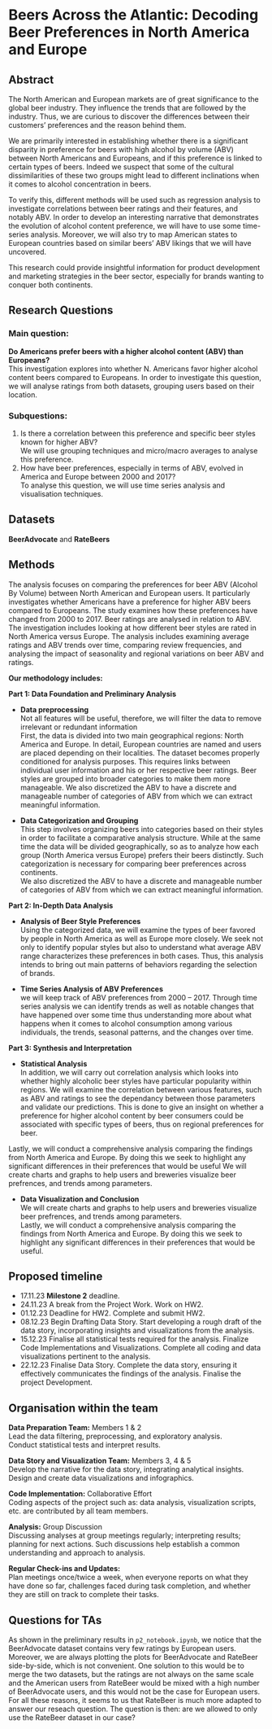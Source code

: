 # Beers Across the Atlantic: Decoding Beer Preferences in North America and Europe

## Abstract
The North American and European markets are of great significance to the global beer industry. They influence the trends that are followed by the industry. Thus, we are curious to discover the differences between their customers’ preferences and the reason behind them.

We are primarily interested in establishing whether there is a significant disparity in preference for beers with high alcohol by volume (ABV) between North Americans and Europeans, and if this preference is linked to certain types of beers. Indeed we suspect that some of the cultural dissimilarities of these two groups might lead to different inclinations when it comes to alcohol concentration in beers.

To verify this, different methods will be used such as regression analysis to investigate correlations between beer ratings and their features, and notably ABV. In order to develop an interesting narrative that demonstrates the evolution of alcohol content preference, we will have to use some time-series analysis. Moreover, we will also try to map American states to European countries based on similar beers’ ABV likings that we will have uncovered.

This research could provide insightful information for product development and marketing strategies in the beer sector, especially for brands wanting to conquer both continents.

## Research Questions
### Main question:
**Do Americans prefer beers with a higher alcohol content (ABV) than Europeans?**</br>
This investigation explores  into whether N. Americans favor higher alcohol content beers compared to Europeans. In order to investigate this question, we will analyse ratings from both datasets, grouping users based on their location.
### Subquestions:
1. Is there a correlation between this preference and specific beer styles known for higher ABV?</br>
We will use grouping techniques and micro/macro averages to analyse this preference.
2. How have beer preferences, especially in terms of ABV, evolved in America and Europe between 2000 and 2017?</br>
To analyse this question, we will use time series analysis and visualisation techniques.

## Datasets
**BeerAdvocate** and **RateBeers**

## Methods
The analysis focuses on comparing the preferences for beer ABV (Alcohol By Volume) between North American and European users. It particularly investigates whether Americans have a preference for higher ABV beers compared to Europeans.
The study examines how these preferences have changed from 2000 to 2017.
Beer ratings are analysed in relation to ABV. The investigation includes looking at how different beer styles are rated in North America versus Europe.
The analysis includes examining average ratings and ABV trends over time, comparing review frequencies, and analysing the impact of seasonality and regional variations on beer ABV and ratings.

**Our methodology includes:**

**Part 1: Data Foundation and Preliminary Analysis**

- **Data preprocessing**</br>
Not all features will be useful, therefore, we will filter the data to remove irrelevant or redundant information</br>
First, the data is divided into two main geographical regions: North America and Europe. In detail, European countries are named and users are placed depending on their localities.
The dataset becomes properly conditioned for analysis purposes. This requires links between individual user information and his or her respective beer ratings.
Beer styles are grouped into broader categories to make them more manageable. 
We also discretized the ABV to have a discrete and manageable number of categories of ABV from which we can extract meaningful information.

- **Data Categorization and Grouping**</br>
This step involves organizing beers into categories based on their styles in order to facilitate a comparative analysis structure. 
While at the same time the data will be divided geographically, so as to analyze how each group (North America versus Europe) prefers their beers distinctly. 
Such categorization is necessary for comparing beer preferences across continents.  
We also discretized the ABV to have a discrete and manageable number of categories of ABV from which we can extract meaningful information.

**Part 2: In-Depth Data Analysis**
- **Analysis of Beer Style Preferences**</br>
Using the categorized data, we will examine the types of beer favored by people in North America as well as Europe more closely.
We seek not only to identify popular styles but also to understand what average ABV range characterizes these preferences in both cases.
Thus, this analysis intends to bring out main patterns of behaviors regarding the selection of brands.

- **Time Series Analysis of ABV Preferences**</br>
we will keep track of ABV preferences from 2000 – 2017. Through time series analysis we can identify trends as well as notable changes that have happened over some time thus understanding more about what happens when it comes to alcohol consumption among various individuals, the trends, seasonal patterns, and the changes over time.

**Part 3: Synthesis and Interpretation**

- **Statistical Analysis**</br>
In addition, we will carry out correlation analysis which looks into whether highly alcoholic beer styles have particular popularity within regions.
 We will examine the correlation between various features, such as ABV and ratings to see the dependancy between those parameters and validate our predictions.
This is done to give an insight on whether a preference for higher alcohol content by beer consumers could be associated with specific types of beers, thus on regional preferences for beer.

Lastly, we will conduct a comprehensive analysis comparing the findings from North America and Europe. By doing this we seek to highlight any significant differences in their preferences that would be useful We will create charts and graphs to help users and breweries visualize beer prefrences, and trends among parameters.

- **Data Visualization and Conclusion**</br>
We will create charts and graphs to help users and breweries visualize beer prefrences, and trends among parameters.</br>
Lastly, we will conduct a comprehensive analysis comparing the findings from North America and Europe.
By doing this we seek to highlight any significant differences in their preferences that would be useful.


## Proposed timeline
- 17.11.23 **Milestone 2** deadline.
- 24.11.23 A break from the Project Work. Work on HW2.
- 01.12.23 Deadline for HW2. Complete and submit HW2.
- 08.12.23 Begin Drafting Data Story. Start developing a rough draft of the data story, incorporating insights and visualizations from the analysis. 
- 15.12.23 Finalise all statistical tests required for the analysis. Finalize Code Implementations and Visualizations. Complete all coding and data visualizations pertinent to the analysis.
- 22.12.23 Finalise Data Story. Complete the data story, ensuring it effectively communicates the findings of the analysis. Finalise the project Development.

## Organisation within the team
**Data Preparation Team:** Members 1 & 2</br>
Lead the data filtering, preprocessing, and exploratory analysis.</br>
Conduct statistical tests and interpret results.

**Data Story and Visualization Team:** Members 3, 4 & 5</br>
Develop the narrative for the data story, integrating analytical insights.</br>
Design and create data visualizations and infographics.

**Code Implementation:** Collaborative Effort</br>
Coding aspects of the project such as: data analysis, visualization scripts, etc. are contributed by all team members.

**Analysis:** Group Discussion</br>
Discussing analyses at group meetings regularly; interpreting results; planning for next actions. Such discussions help establish a common understanding and approach to analysis.

**Regular Check-ins and Updates:**</br>
Plan meetings once/twice a week, when everyone reports on what they have done so far, challenges faced during task completion, and whether they are still on track to complete their tasks.

## Questions for TAs
As shown in the preliminary results in `p2_notebook.ipynb`, we notice that the BeerAdvocate dataset contains very few ratings by European users.
Moreover, we are always plotting the plots for BeerAdvocate and RateBeer side-by-side, which is not convenient. One solution to this would be to 
merge the two datasets, but the ratings are not always on the same scale and the American users from RateBeer would be mixed with a high number of BeerAdvocate users, and this would not be the case for European users.
For all these reasons, it seems to us that RateBeer is much more adapted to answer our reseach question.
The question is then: are we allowed to only use the RateBeer dataset in our case?


